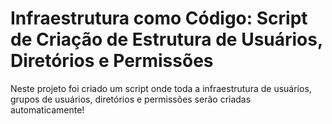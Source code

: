 <h1>Infraestrutura como Código: Script de Criação de Estrutura de Usuários, Diretórios e Permissões
</h1>
<p>Neste projeto foi criado um script onde toda a infraestrutura de usuários, grupos de usuários, diretórios e permissões serão criadas automaticamente!</p>
